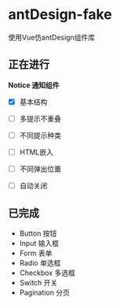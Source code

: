 # antDesign-fake
使用Vue仿antDesign组件库



## 正在进行

**Notice 通知组件**

- [x] 基本结构

- [ ] 多提示不重叠

- [ ] 不同提示种类

- [ ] HTML嵌入

- [ ] 不同弹出位置

- [ ] 自动关闭

  

  

  

  



## 已完成

* Button 按钮
* Input 输入框
* Form 表单
* Radio 单选框
* Checkbox 多选框
* Switch 开关
* Pagination 分页